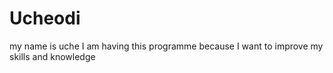 # Ucheodi
my name is uche
I am having this programme because I want to improve my skills and knowledge
